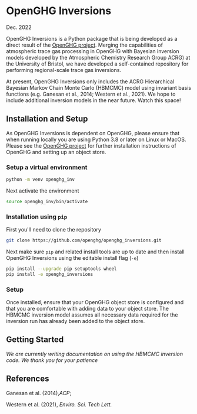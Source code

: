 # OpenGHG Inversions

Dec. 2022

OpenGHG Inversions is a Python package that is being developed as a direct result of the [OpenGHG project](https://github.com/openghg/openghg/). Merging the capabilities of atmospheric trace gas processing in OpenGHG with Bayesian inversion models developed by the Atmospheric Chemistry Research Group ACRG) at the University of Bristol, we have developed a self-contained repository for performing regional-scale trace gas inversions. 

At present, OpenGHG Inversions only includes the ACRG Hierarchical Bayesian Markov Chain Monte Carlo (HBMCMC) model using invariant basis functions (e.g. Ganesan et al., 2014; Western et al., 2021). We hope to include additional inversion models in the near future. Watch this space! 

## Installation and Setup
As OpenGHG Inversions is dependent on OpenGHG, please ensure that when running locally you are using Python 3.8 or later on Linux or MacOS. Please see the [OpenGHG project](https://github.com/openghg/openghg/) for further installation instructions of OpenGHG and setting up an object store.

### Setup a virtual environment

```bash
python -m venv openghg_inv
```
Next activate the environment

```bash
source openghg_inv/bin/activate
```

### Installation using `pip`

First you'll need to clone the repository

```bash
git clone https://github.com/openghg/openghg_inversions.git
```

Next make sure `pip` and related install tools are up to date and then install OpenGHG Inversions using the editable install flag (`-e`)

```bash
pip install --upgrade pip setuptools wheel
pip install -e openghg_inversions
```

### Setup

Once installed, ensure that your OpenGHG object store is configured and that you are comfortable with adding data to your object store. The HBMCMC inversion model assumes all necessary data required for the inversion run has already been added to the object store.  

## Getting Started
_We are currently writing documentation on using the HBMCMC inversion code. We thank you for your patience_

## References
Ganesan et al. (2014),_ACP_; 

Western et al. (2021), _Enviro. Sci. Tech Lett._
